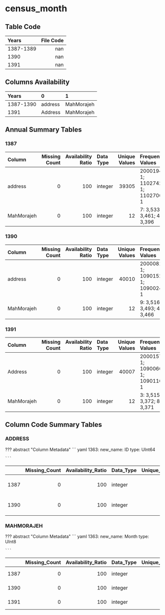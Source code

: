 # census_month

## Table Code

| Years     |   File Code |
|:----------|------------:|
| 1387-1389 |         nan |
| 1390      |         nan |
| 1391      |         nan |


## Columns Availability

| Years     | 0       | 1          |
|:----------|:--------|:-----------|
| 1387-1390 | address | MahMorajeh |
| 1391      | Address | MahMorajeh |


## Annual Summary Tables

### 1387

| Column     |   Missing Count |   Availability Ratio | Data Type   |   Unique Values | Frequent Values                             |
|:-----------|----------------:|---------------------:|:------------|----------------:|:--------------------------------------------|
| address    |               0 |                  100 | integer     |           39305 | 2000194001: 1; 1102742004: 1; 1102706001: 1 |
| MahMorajeh |               0 |                  100 | integer     |              12 | 7: 3,533; 3: 3,461; 4: 3,396                |


### 1390

| Column     |   Missing Count |   Availability Ratio | Data Type   |   Unique Values | Frequent Values                             |
|:-----------|----------------:|---------------------:|:------------|----------------:|:--------------------------------------------|
| address    |               0 |                  100 | integer     |           40010 | 2000081293: 1; 1090152255: 1; 1090024124: 1 |
| MahMorajeh |               0 |                  100 | integer     |              12 | 9: 3,516; 12: 3,493; 4: 3,466               |


### 1391

| Column     |   Missing Count |   Availability Ratio | Data Type   |   Unique Values | Frequent Values                             |
|:-----------|----------------:|---------------------:|:------------|----------------:|:--------------------------------------------|
| Address    |               0 |                  100 | integer     |           40007 | 2000157154: 1; 1090060162: 1; 1090116107: 1 |
| MahMorajeh |               0 |                  100 | integer     |              12 | 3: 3,515; 5: 3,372; 8: 3,371                |


## Column Code Summary Tables

### ADDRESS

??? abstract "Column Metadata"
    ``` yaml
    1363:
      new_name: ID
      type: UInt64
    
    ```
|      |   Missing_Count |   Availability_Ratio | Data_Type   |   Unique_Values | Frequent_Values                             |
|-----:|----------------:|---------------------:|:------------|----------------:|:--------------------------------------------|
| 1387 |               0 |                  100 | integer     |           39305 | 2000194001: 1; 1102742004: 1; 1102706001: 1 |
| 1390 |               0 |                  100 | integer     |           40010 | 2000081293: 1; 1090152255: 1; 1090024124: 1 |


### MAHMORAJEH

??? abstract "Column Metadata"
    ``` yaml
    1363:
      new_name: Month
      type: UInt8
    
    ```
|      |   Missing_Count |   Availability_Ratio | Data_Type   |   Unique_Values | Frequent_Values               |
|-----:|----------------:|---------------------:|:------------|----------------:|:------------------------------|
| 1387 |               0 |                  100 | integer     |              12 | 7: 3,533; 3: 3,461; 4: 3,396  |
| 1390 |               0 |                  100 | integer     |              12 | 9: 3,516; 12: 3,493; 4: 3,466 |
| 1391 |               0 |                  100 | integer     |              12 | 3: 3,515; 5: 3,372; 8: 3,371  |


